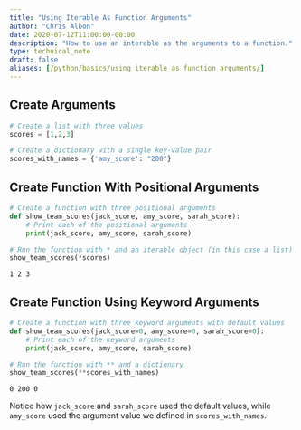 ```yaml
---
title: "Using Iterable As Function Arguments"
author: "Chris Albon"
date: 2020-07-12T11:00:00-00:00
description: "How to use an interable as the arguments to a function."
type: technical_note
draft: false
aliases: [/python/basics/using_iterable_as_function_arguments/]
---
```

## Create Arguments


```python
# Create a list with three values
scores = [1,2,3]
```


```python
# Create a dictionary with a single key-value pair
scores_with_names = {'amy_score': "200"}
```

## Create Function With Positional Arguments


```python
# Create a function with three positional arguments
def show_team_scores(jack_score, amy_score, sarah_score):
    # Print each of the positional arguments
    print(jack_score, amy_score, sarah_score)
```


```python
# Run the function with * and an iterable object (in this case a list)
show_team_scores(*scores)
```

    1 2 3


## Create Function Using Keyword Arguments


```python
# Create a function with three keyword arguments with default values
def show_team_scores(jack_score=0, amy_score=0, sarah_score=0):
    # Print each of the keyword arguments
    print(jack_score, amy_score, sarah_score)
```


```python
# Run the function with ** and a dictionary
show_team_scores(**scores_with_names)
```

    0 200 0


Notice how `jack_score` and `sarah_score` used the default values, while `amy_score` used the argument value we defined in `scores_with_names`.
